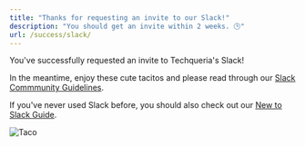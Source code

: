 ```yaml
---
title: "Thanks for requesting an invite to our Slack!"
description: "You should get an invite within 2 weeks. 🕒"
url: /success/slack/
---
```


<div class="mb-1">
  <p>You've successfully requested an invite to Techqueria's Slack!</p>
  <p>In the meantime, enjoy these cute tacitos and please read through our <a href="/communities/slack/" rel="noopener">Slack Commmunity Guidelines</a>.</p>
  <p>If you've never used Slack before, you should also check out our <a href="/communities/slack/new-to-slack/" rel="noopener">New to Slack Guide</a>.</p>
</div>

![Taco](https://media.giphy.com/media/pYCdxGyLFSwgw/source.gif)
